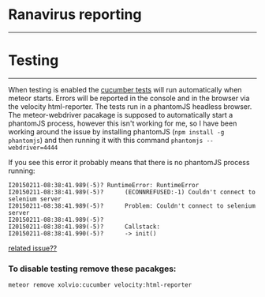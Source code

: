 # Ranavirus reporting
---------------------

# Testing
---------

When testing is enabled the
[cucumber tests](https://github.com/xolvio/meteor-cucumber)
will run automatically when meteor starts.
Errors will be reported in the console and in the browser via the velocity html-reporter.
The tests run in a phantomJS headless browser.
The meteor-webdriver pacakage is supposed to automatically start
a phantomJS process, however this isn't working for me, so I have
been working around the issue by installing phantomJS (`npm install -g phantomjs`)
and then running it with this command `phantomjs --webdriver=4444`

If you see this error it probably means that there is no phantomJS
process running:

```
I20150211-08:38:41.989(-5)? RuntimeError: RuntimeError
I20150211-08:38:41.989(-5)?      (ECONNREFUSED:-1) Couldn't connect to selenium server
I20150211-08:38:41.989(-5)?      Problem: Couldn't connect to selenium server
I20150211-08:38:41.989(-5)? 
I20150211-08:38:41.989(-5)?      Callstack:
I20150211-08:38:41.990(-5)?      -> init()
```

[related issue??](https://github.com/xolvio/meteor-cucumber/issues/19)

### To disable testing remove these pacakges:

```
meteor remove xolvio:cucumber velocity:html-reporter
```